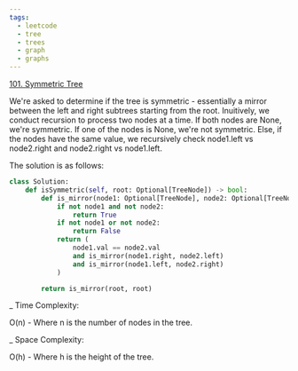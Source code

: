 ```yaml
---
tags:
  - leetcode
  - tree
  - trees
  - graph
  - graphs
---
```


<a href="https://leetcode.com/problems/symmetric-tree/">101. Symmetric Tree</a>

We're asked to determine if the tree is symmetric - essentially a mirror between
the left and right subtrees starting from the root. Inuitively, we conduct
recursion to process two nodes at a time. If both nodes are None, we're
symmetric. If one of the nodes is None, we're not symmetric. Else, if the nodes
have the same value, we recursively check node1.left vs node2.right and
node2.right vs node1.left.

The solution is as follows:

```python
class Solution:
    def isSymmetric(self, root: Optional[TreeNode]) -> bool:
        def is_mirror(node1: Optional[TreeNode], node2: Optional[TreeNode]) -> bool:
            if not node1 and not node2:
                return True
            if not node1 or not node2:
                return False
            return (
                node1.val == node2.val
                and is_mirror(node1.right, node2.left)
                and is_mirror(node1.left, node2.right)
            )

        return is_mirror(root, root)
```

\_ Time Complexity:

O(n) - Where n is the number of nodes in the tree.

\_ Space Complexity:

O(h) - Where h is the height of the tree.
